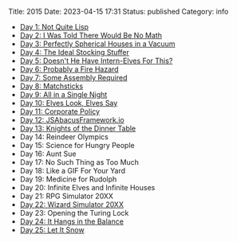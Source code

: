Title: 2015
Date: 2023-04-15 17:31
Status: published
Category: info

- [Day 1: Not Quite Lisp]({filename}2015/01-not-quite-lisp.md)
- [Day 2: I Was Told There Would Be No Math]({filename}2015/02-no-math.md)
- [Day 3: Perfectly Spherical Houses in a Vacuum]({filename}2015/03-houses.md)
- [Day 4: The Ideal Stocking Stuffer]({filename}2015/04-coin.md)
- [Day 5: Doesn't He Have Intern-Elves For This?]({filename}2015/05-string.md)
- [Day 6: Probably a Fire Hazard]({filename}2015/06-lights.md)
- [Day 7: Some Assembly Required]({filename}2015/07-gates.md)
- [Day 8: Matchsticks]({filename}2015/08-matchsticks.md)
- [Day 9: All in a Single Night]({filename}2015/09-travelling.md)
- [Day 10: Elves Look, Elves Say]({filename}2015/10-elves-say.md)
- [Day 11: Corporate Policy]({filename}2015/11-corporate.md)
- [Day 12: JSAbacusFramework.io]({filename}2015/12-abacus.md)
- [Day 13: Knights of the Dinner Table]({filename}2015/13-table.md)
- Day 14: Reindeer Olympics
- Day 15: Science for Hungry People
- Day 16: Aunt Sue
- Day 17: No Such Thing as Too Much
- Day 18: Like a GIF For Your Yard
- Day 19: Medicine for Rudolph
- Day 20: Infinite Elves and Infinite Houses
- Day 21: RPG Simulator 20XX
- [Day 22: Wizard Simulator 20XX]({filename}2015/22-wizards.md)
- Day 23: Opening the Turing Lock
- [Day 24: It Hangs in the Balance]({filename}2015/24-balance.md)
- [Day 25: Let It Snow]({filename}2015/25-snow.md)

